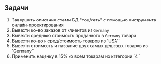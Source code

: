 ## Задачи
1. Завершить описание схемы БД "соц/сеть" с помощью инструмента онлайн-проектирования
2. Вывести ко-во заказов от клиентов из `Germany`
3. Вывести среднюю стоимость проданного в `Germany` товара
4. Вывести ко-во и сред/стоимость товаров из `USA``
5. Вывести стоимость и название двух самых дешевых товаров из `Germany``
6. Применить наценку в 15% ко всем товарам из категории `4``